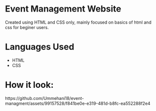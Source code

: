 <h1>Event Management Website</h1>
<p>Created using HTML and CSS only, mainly focused on basics of html and css for beginer users.</p>
<h1>Languages Used</h1>
<ul><li>HTML</li>
<li>CSS</li></ul>
<h1>How it look:</h1>
https://github.com/Ummehani18/event-managment/assets/99157528/f841be0e-e319-481d-b8fc-ea552288f2e4


